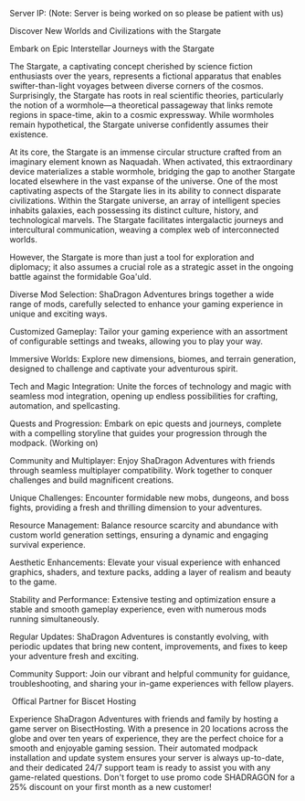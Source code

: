 Server IP: (Note: Server is being worked on so please be patient with us) 

Discover New Worlds and Civilizations with the Stargate

Embark on Epic Interstellar Journeys with the Stargate

The Stargate, a captivating concept cherished by science fiction enthusiasts over the years, represents a fictional apparatus that enables swifter-than-light voyages between diverse corners of the cosmos. Surprisingly, the Stargate has roots in real scientific theories, particularly the notion of a wormhole—a theoretical passageway that links remote regions in space-time, akin to a cosmic expressway. While wormholes remain hypothetical, the Stargate universe confidently assumes their existence.

At its core, the Stargate is an immense circular structure crafted from an imaginary element known as Naquadah. When activated, this extraordinary device materializes a stable wormhole, bridging the gap to another Stargate located elsewhere in the vast expanse of the universe. One of the most captivating aspects of the Stargate lies in its ability to connect disparate civilizations. Within the Stargate universe, an array of intelligent species inhabits galaxies, each possessing its distinct culture, history, and technological marvels. The Stargate facilitates intergalactic journeys and intercultural communication, weaving a complex web of interconnected worlds.

However, the Stargate is more than just a tool for exploration and diplomacy; it also assumes a crucial role as a strategic asset in the ongoing battle against the formidable Goa'uld.



Diverse Mod Selection: ShaDragon Adventures brings together a wide range of mods, carefully selected to enhance your gaming experience in unique and exciting ways.

Customized Gameplay: Tailor your gaming experience with an assortment of configurable settings and tweaks, allowing you to play your way.

Immersive Worlds: Explore new dimensions, biomes, and terrain generation, designed to challenge and captivate your adventurous spirit.

Tech and Magic Integration: Unite the forces of technology and magic with seamless mod integration, opening up endless possibilities for crafting, automation, and spellcasting.

Quests and Progression: Embark on epic quests and journeys, complete with a compelling storyline that guides your progression through the modpack. (Working on)

Community and Multiplayer: Enjoy ShaDragon Adventures with friends through seamless multiplayer compatibility. Work together to conquer challenges and build magnificent creations.

Unique Challenges: Encounter formidable new mobs, dungeons, and boss fights, providing a fresh and thrilling dimension to your adventures.

Resource Management: Balance resource scarcity and abundance with custom world generation settings, ensuring a dynamic and engaging survival experience.

Aesthetic Enhancements: Elevate your visual experience with enhanced graphics, shaders, and texture packs, adding a layer of realism and beauty to the game.

Stability and Performance: Extensive testing and optimization ensure a stable and smooth gameplay experience, even with numerous mods running simultaneously.

Regular Updates: ShaDragon Adventures is constantly evolving, with periodic updates that bring new content, improvements, and fixes to keep your adventure fresh and exciting.

Community Support: Join our vibrant and helpful community for guidance, troubleshooting, and sharing your in-game experiences with fellow players.



 Offical Partner for Biscet Hosting 

Experience ShaDragon Adventures with friends and family by hosting a game server on BisectHosting. With a presence in 20 locations across the globe and over ten years of experience, they are the perfect choice for a smooth and enjoyable gaming session. Their automated modpack installation and update system ensures your server is always up-to-date, and their dedicated 24/7 support team is ready to assist you with any game-related questions. Don't forget to use promo code SHADRAGON for a 25% discount on your first month as a new customer!



 

